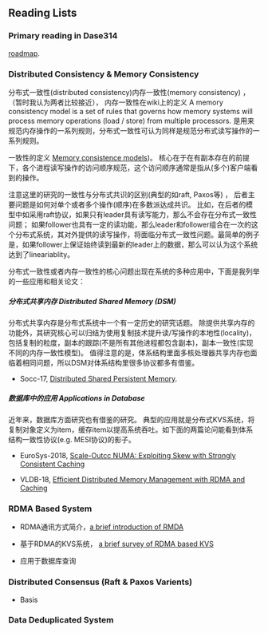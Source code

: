 ## Reading Lists

### Primary reading in Dase314

[roadmap](http://note.youdao.com/noteshare?id=8295f97258144fbedf30b55216369271&sub=WEB11c0885aac4a1eb71fbd5a83e14ff4a8).

### Distributed Consistency & Memory Consistency

分布式一致性(distributed consistency)内存一致性(memory consistency) ，（暂时我认为两者比较接近）， 内存一致性在wiki上的定义 A memory consistency model is a set of rules that governs how memory systems will process memory operations (load / store) from multiple processors. 是用来规范内存操作的一系列规则，分布式一致性可认为同样是规范分布式读写操作的一系列规则。

一致性的定义 [Memory consistence models](https://people.cs.pitt.edu/~jacklange/teaching/cs2510-f15/obsolete_lectures/07.2-Consistency%20Models.pdf))。 核心在于在有副本存在的前提下，各个进程读写操作的访问顺序规范，这个访问顺序通常是指从(多个)客户端看到的操作。

注意这里的研究的一致性与分布式共识的区别(典型的如raft, Paxos等) ， 后者主要问题是如何对单个或者多个操作(顺序)在多数派达成共识。 比如，在后者的模型中如采用raft协议，如果只有leader具有读写能力，那么不会存在分布式一致性问题； 如果follower也具有一定的读功能，那么leader和follower组合在一次的这个分布式系统，其对外提供的读写操作，将面临分布式一致性问题。最简单的例子是，如果follower上保证始终读到最新的leader上的数据，那么可以认为这个系统达到了lineariablity。 

分布式一致性或者内存一致性的核心问题出现在系统的多种应用中，下面是我列举的一些应用和相关论文：

##### 分布式共享内存 Distributed Shared Memory (DSM)

 分布式共享内存是分布式系统中一个有一定历史的研究话题。 除提供共享内存的功能外，其研究核心可以归结为使用复制技术提升读/写操作的本地性(locality)，包括复制的粒度，副本的跟踪(不是所有其他进程都包含副本)，副本一致性(实现不同的内存一致性模型)。 值得注意的是，体系结构里面多核处理器共享内存也面临着相同问题，所以DSM对体系结构里很多协议都多有借鉴。
 
 * Socc-17,  [Distributed Shared Persistent Memory](https://engineering.purdue.edu/WukLab/hotpot-socc17.pdf).
 
 
 ##### 数据库中的应用 Applications in Database
近年来，数据库方面研究也有借鉴的研究。 典型的应用就是分布式KVS系统，将复制对象定义为item，缓存item以提高系统吞吐。如下面的两篇论问能看到体系结构一致性协议(e.g. MESI协议)的影子。
 
* EuroSys-2018,  [Scale-Outcc NUMA: Exploiting Skew with Strongly Consistent Caching](http://homepages.inf.ed.ac.uk/s1372211/pub/eurosys18.pdf) 

* VLDB-18, [Efficient Distributed Memory Management with RDMA and
Caching](http://www.vldb.org/pvldb/vol11/p1604-cai.pdf)


### RDMA Based System

* RDMA通讯方式简介，[a brief introduction of RMDA](rdma_introduction.md)

* 基于RDMA的KVS系统， [a brief survey of RDMA based KVS](rdma_kvs.md)


* 应用于数据库查询


### Distributed Consensus (Raft & Paxos Varients)

* Basis 


### Data Deduplicated System






